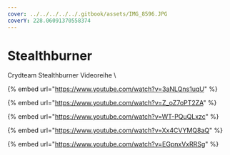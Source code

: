 ```yaml
---
cover: ../../../../../.gitbook/assets/IMG_8596.JPG
coverY: 228.06091370558374
---
```


# Stealthburner

Crydteam Stealthburner Videoreihe \


{% embed url="https://www.youtube.com/watch?v=3aNLQns1uqU" %}

{% embed url="https://www.youtube.com/watch?v=Z_oZ7oPT2ZA" %}

{% embed url="https://www.youtube.com/watch?v=WT-PQuQLxzc" %}

{% embed url="https://www.youtube.com/watch?v=Xx4CVYMQ8aQ" %}

{% embed url="https://www.youtube.com/watch?v=EGpnxVxRRSg" %}
